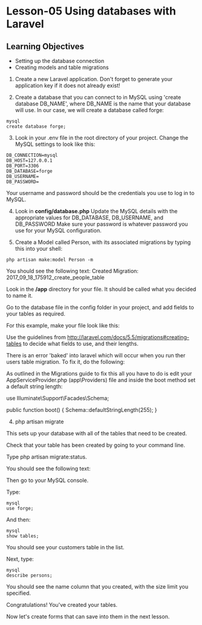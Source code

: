 # Lesson-05 Using databases with Laravel
## Learning Objectives

* Setting up the database connection
* Creating models and table migrations

1. Create a new Laravel application. Don't forget to generate your application key if it does not already exist!

2. Create a database that you can connect to in MySQL
using  'create database DB_NAME', where DB_NAME is the name that your database will use. In our case, we will create a database called forge:

```
mysql
create database forge;
```

3. Look in your .env file in the root directory of your project.
Change the MySQL settings to look like this:
```
DB_CONNECTION=mysql
DB_HOST=127.0.0.1
DB_PORT=3306
DB_DATABASE=forge
DB_USERNAME=
DB_PASSWORD=
```
Your username and password should be the credentials you use to log in to MySQL.

4. Look in  **config/database.php**
Update the MySQL details with the appropriate values for
DB_DATABASE, DB_USERNAME, and DB_PASSWORD
Make sure your password is whatever password you use for your MySQL configuration.

6. Create a Model called Person, with its associated migrations by typing this into your shell:

```
php artisan make:model Person -m
```

You should see the following text:
Created Migration: 2017_09_18_175912_create_people_table

Look in the **/app** directory for your file.
It should be called what you decided to name it.

Go to the database file in the config folder in your project, and add fields to your tables as required.

For this example, make your file look like this:

Use the guidelines from http://laravel.com/docs/5.5/migrations#creating-tables to decide what fields to use, and their lengths.

There is an error 'baked' into laravel which will occur when you run ther users table migration.
To fix it, do the following:

As outlined in the Migrations guide to fix this all you have to do is edit your AppServiceProvider.php (app\Providers) file and inside the boot method set a default string length:

use Illuminate\Support\Facades\Schema;

public function boot()
{
    Schema::defaultStringLength(255);
}

4. php artisan migrate

This sets up your database with all of the tables that need to be created.

Check that your table has been created by going to your command line.

Type php artisan migrate:status.

You should see the following text:

Then go to your MySQL console.

Type:
```
mysql
use forge;
```

And then:
```
mysql
show tables;
```


You should see your customers table in the list.

Next, type:
```
mysql
describe persons;
```
You should see the name column that you created, with the size limit you specified.

Congratulations! You've created your tables.

Now let's create forms that can save into them in the next lesson.
